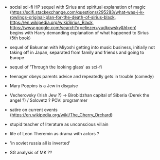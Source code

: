 
- social sci-fi HP sequel with Sirius and spiritual explanation of magic  
 (https://scifi.stackexchange.com/questions/295283/what-was-j-k-rowlings-original-plan-for-the-death-of-sirius-black, 
  https://en.wikipedia.org/wiki/Sirius_Black, https://www.google.com/search?q=eliezer+yudkowsky&hl=en)  
  begins with Harry demanding explanation of what happened to Sirius (5th book)  

- sequel of Bakuman with Miyoshi getting into music business, initially not taking off in Japan, separated from family and friends and going to Europe  

- sequel of 'Through the looking glass' as sci-fi

- teenager obeys parents advice and repeatedly gets in trouble (comedy)

- Mary Poppins is a Jew in disguise  
  
- Vecherovsky (Irish Jew ?) -> Birobidzhan capital of Siberia (Derek the angel ?) / Solovetz ? POV: programmer  
  
- satire on current events (https://en.wikipedia.org/wiki/The_Cherry_Orchard)  

- stupid teacher of literature as unconscious villain  

- life of Leon Theremin as drama with actors ?  

- 'in soviet russia all is inverted'  

- SG analysis of MK ??  
  